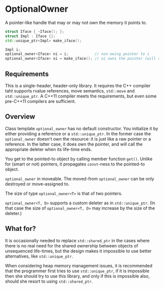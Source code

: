 # OptionalOwner
A pointer-like handle that may or may not own the memory it points to.

```c++
struct Iface { ~Iface(); };
struct Impl : Iface {};
std::unique_ptr<Impl> make_iface();

Impl i;
optional_owner<Iface> ni = i;            // non-owing pointer to i
optional_owner<Iface> oi = make_iface(); // oi owns the pointer (will delete it)
```

## Requirements
This is a single-header, header-only library. It requires the C++ compiler taht supports rvalue references, move semantics, `std::move` and `std::unique_ptr`. A C++11 compiler meets the requirements, but even some pre-C++11 compilers are sufficient.

## Overview

Class template `optional_owner` has no default constructor. You initialize it by either providing a reference or a `std::unique_ptr`. In the former case the `optional_owner` doesn't own the resource: it is just like a raw pointer or a reference. In the latter case, it does own the pointer, and will call the appropriate deleter when its life-time ends.

You get to the pointed-to object by calling member function `get()`. Unlike for (smart or not) pointers, it propagates `const`-ness to the pointed-to object.

`optional_owner` in moveable. The moved-from `optional_owner` can be only destroyed or move-assigned to.

The size of type `optional_owner<T>` is that of two pointers.

`optional_owner<T, D>` supports a custom deleter as in `std::unique_ptr`. (In that case the size of `optional_owner<T, D>` may increase by the size of the deleter.)

## What for?

It is occasionally needed to replace `std::shared_ptr` in the cases where there is no real need for the shared ownership between objects of unsequenced life-times, but the design makes it impossible to use better alternatives, like `std::unique_ptr`.

When considering heap memory management issues, it is recommended that the programmer first tries to use `std::unique_ptr`, if it is impossible then she should try to use this library, and only if this is impossible also, should she resort to using `std::shared_ptr`.
